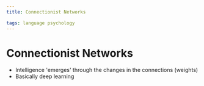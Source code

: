 ```yaml
---
title: Connectionist Networks

tags: language psychology 
---
```


# Connectionist Networks
- Intelligence 'emerges' through the changes in the connections (weights)
- Basically deep learning



























































